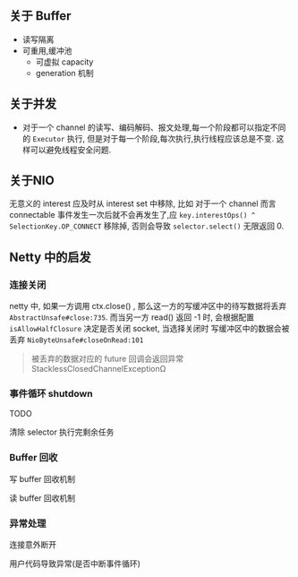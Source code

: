 ## 关于 Buffer

- 读写隔离
- 可重用,缓冲池
    - 可虚拟 capacity
    - generation 机制

## 关于并发

- 对于一个 channel 的读写、编码解码、报文处理,每一个阶段都可以指定不同的 `Executor` 执行, 但是对于每一个阶段,每次执行,执行线程应该总是不变.
  这样可以避免线程安全问题.

## 关于NIO

无意义的 interest 应及时从 interest set 中移除, 比如 对于一个 channel 而言 connectable
事件发生一次后就不会再发生了,应 `key.interestOps() ^ SelectionKey.OP_CONNECT` 移除掉, 否则会导致 `selector.select()`
无限返回 0.

## Netty 中的启发

### 连接关闭

netty 中, 如果一方调用 ctx.close() , 那么这一方的写缓冲区中的待写数据将丢弃 `AbstractUnsafe#close:735`.
而当另一方 read() 返回 -1 时, 会根据配置 `isAllowHalfClosure` 决定是否关闭 socket, 当选择关闭时
写缓冲区中的数据会被丢弃 `NioByteUnsafe#closeOnRead:101`

> 被丢弃的数据对应的 future 回调会返回异常 StacklessClosedChannelExceptionΩ

### 事件循环 shutdown

TODO

清除 selector
执行完剩余任务

### Buffer 回收

写 buffer 回收机制

读 buffer 回收机制

### 异常处理

连接意外断开

用户代码导致异常(是否中断事件循环)


